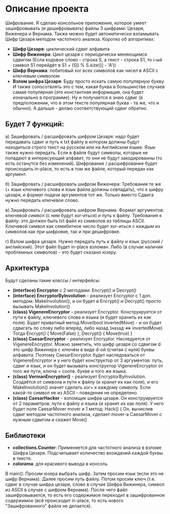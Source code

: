 # Описание проекта

Шифрование. Я сделаю консольное приложение,
которое умеет зашифровывать (и дешифровывать) файлы 3 шифрами: Цезаря, Виженера и Вернама.
Также можно будет автоматически взламывать Шифр Цезаря методом частотного анализа.
Коротко об алгоритмах:
- **Шифр Цезаря**: циклический сдвиг алфавита
- **Шифр Виженера**: Цикл цезаря с периодически меняющимся сдвигом (Если кодовое слово - строка S, а текст - строка S1, то i-ый символ S1 перейдёт в S1 + (S[i % S.size()] - 'A'))
- **Шифр Вернама**: побитовый xor всех символов как чисел в ASCII с ключевым символом
- **Взлом шифра Цезаря**:
Буду просто искать самую популярную букву. И также сопосотвлять это с тем, какая буква в большинстве случаев самая популярная (это константная информация, она будет изначально в программе). Ну и получается я знаю сдвиг (в предположении, что в этом тексте популярная буква - та же, что и обычно). А дальше - делаю соответствующий сдвиг обратно.

## Будет 7 функций:

а) Зашифровать / расшифровать шифром Цезаря: надо будет передавать сдвиг и путь к txt файлу
в котором должны будут находиться строго текст на русском или на Английском языке. Язык также нужно передать.
Если в файле будут символы, которые не попадают в интересующий алфавит, то они не будут закодированны (то есть останутся без изменений). 
Шифрование / расшифрование будет происходить in-place, то есть в том же файле,
который передан как аргумент.

б) Зашифровать / расшифровать шифром Виженера: Требования те же (+ язык ключевого слова и язык файла должны совпадать),
что к шифру цезаря, и формат подачи аргументов тот же.
Только вместо Сдвига нужно передать ключевое слово.

в) Зашифровать / расшифровать шифром Вернама. Формат аргументов: ключевой символ (с ним будут xor-иться) и путь к файлу.
Требования к файлу: это должен быть txt файл из символов из таблицы ASCII. 
Ключевой символ как семибитное число будет xor-иться с каждым из символов как при шифровке, так и при дешифровке.

г) Взлом шифра цезаря. Нужно передать путь к файлу и язык (русский / английский). Этот файл будет in-place взломан.
Либо (в случае наличия проблемных символов) - это будет сказано юзеру.

## Архитектура

Будут сделаны такие классы / интерфейсы:

- **(interface) Encryptor** с 2 методами: Encrypt() и Decrypt()
- **(interface) EncryptorByInvolution** - реализует Encryptor с 1 доп. методом: MakeInvolution(), и он будет в Encrypt() и Decrypt()
просто вызывать MakeInvolution()
- **(class) VigenereEncryptor** - реализует Encryptor. Конструируется от пути к файлу, ключевого слова и языка (и будет хранить их как поля).
Будет приватный метод Move(bool invertedMove) - и он будет сдвигать по слову либо вперёд, либо назад (назад <=> invertedMove)
Тогда Encrypt() { Move(False) }, Decrypt() { Move(true) }
- **(class) CaesarEncryptor** - реализует Encryptor. Наследуется от VigenereEncryptor. Можно заметить, что шифр цезаря со сдвигом d это шифр Вижинера с ключём в виде d-ой (считая с нуля) буквы алфавита. Поэтому CaesarEncryptor будет наследоваться от VigenereEncryptor и у него будет конструктор от 3 аргументов: путь, сдвиг и язык, и он будет вызывать конструктор VigenereEncryptor от того же пути, ключа = соотв. букве и того же языка.
- **(class) VermanEncryptor()** - реализует EncryptorByInvolution. Создаётся от символа и пути к файлу (и хранит их как поля), и его MakeInvolution() значит сделать xor= к каждому символу. Если какой-то символ не из ASCII - поведение не определено
- **(class) CaesarHacker** - взломщик шифра цезаря. Он конструируется от 2 параметров: пути к файлу и языка (и хранит их как поля). 
У него будет поле CaesarMover mover и 1 метод: Hack() { 
Он, вычислив сдвиг методом частотного анализа, сделает mover-а CaesarMover с нужным сдвигом и скажет Move() 

## Библиотеки

- **collections.Counter**: Применяется для частотного анализа в взломе Шифра Цезаря. Подсчитывает количество вхождений каждой буквы в тексте.
- **colorama**: для красивого вывода в консоль

В main(): Просим юзера выбрать шифр. Затем просим язык (если это не шифр Вернама). Далее просим путь файлу. Потом просим ключ (т.е. сдвиг в случае шифра цезаря, слово в случае Шифра Вижинера, символ из ASCII в случае с шифром Вернама). После чего файл зашифровывается, то есть его содержимое переходит в зашифрованное содержимое (всё происходит in-place, то есть нового "Зашифрованного" файла не делается).
